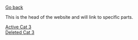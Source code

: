 [Go back](/)

This is the head of the website and will link to specific parts.

[Active Cat 3](/Cat+3/Active)          
[Deleted Cat 3](/Cat+3/Deleted)